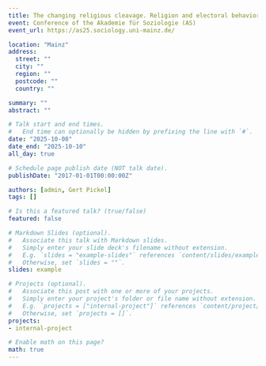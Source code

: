 ```yaml
---
title: The changing religious cleavage. Religion and electoral behavior in Germany
event: Conference of the Akademie für Soziologie (AS)
event_url: https://as25.sociology.uni-mainz.de/

location: "Mainz"
address:
  street: ""
  city: ""
  region: ""
  postcode: ""
  country: ""

summary: ""
abstract: ""

# Talk start and end times.
#   End time can optionally be hidden by prefixing the line with `#`.
date: "2025-10-08"
date_end: "2025-10-10"
all_day: true

# Schedule page publish date (NOT talk date).
publishDate: "2017-01-01T00:00:00Z"

authors: [admin, Gert Pickel]
tags: []

# Is this a featured talk? (true/false)
featured: false

# Markdown Slides (optional).
#   Associate this talk with Markdown slides.
#   Simply enter your slide deck's filename without extension.
#   E.g. `slides = "example-slides"` references `content/slides/example-slides.md`.
#   Otherwise, set `slides = ""`.
slides: example

# Projects (optional).
#   Associate this post with one or more of your projects.
#   Simply enter your project's folder or file name without extension.
#   E.g. `projects = ["internal-project"]` references `content/project/deep-learning/index.md`.
#   Otherwise, set `projects = []`.
projects:
- internal-project

# Enable math on this page?
math: true
---
```

